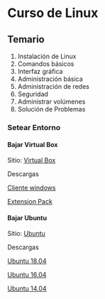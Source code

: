 # Curso de Linux

## Temario

1. Instalación de Linux
2. Comandos básicos
3. Interfaz gráfica
4. Administración básica
5. Administración de redes
6. Seguridad
7. Administrar volúmenes
8. Solución de Problemas

### Setear Entorno

#### Bajar Virtual Box

Sitio: [Virtual Box](https://www.virtualbox.org/)
    
Descargas 

[Cliente windows](https://download.virtualbox.org/virtualbox/5.2.18/VirtualBox-5.2.18-124319-Win.exe)

[Extension Pack](https://download.virtualbox.org/virtualbox/5.2.18/Oracle_VM_VirtualBox_Extension_Pack-5.2.18.vbox-extpack)
    
#### Bajar Ubuntu

Sitio: [Ubuntu](https://www.ubuntu.com/)

Descargas

[Ubuntu 18.04](https://www.ubuntu.com/download/desktop/thank-you?version=18.04.1&architecture=amd64)

[Ubuntu 16.04](http://releases.ubuntu.com/16.04/ubuntu-16.04.5-desktop-amd64.iso)

[Ubuntu 14.04](http://releases.ubuntu.com/14.04/ubuntu-14.04.5-desktop-amd64.iso)

